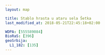 ```yaml
---
layout: map

title: Stablo hrasta u ataru sela Šetka
last_modified_at: 2018-05-21T22:45:18+02:00

WDPA: [555589084]
BioRaS: [396]
geoSrbija:
  L1_182: [135]
---
```

